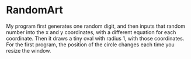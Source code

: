 # RandomArt
My program first generates one random digit, and then inputs that random number into the x and y coordinates, with a different equation for each coordinate. Then it draws a tiny oval with radius 1, with those coordinates.
For the first program, the position of the circle changes each time you resize the window.
